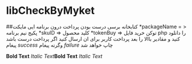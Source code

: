 # libCheckByMyket
##کتابخانه برسی درست بودن پرداخت  درون برنامه ایی مایکت
*packageName = > پکیج نیم  برنامه
*skuID => کلید محصول 
*tokenBuy => توکن خرید
فایل php را  دانلود کنید و مقادیر باالا را بعد پرداخت کاربر برای ان ارسال کنید اگر پرداخت درست باشد پیغام
*success*
وگرنه پیغام 
*failure*
چاپ خواهد شد


**Bold Text**
*Italic Text***Bold Text**
*Italic Text*

